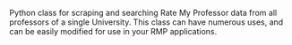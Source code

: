 
Python class for scraping and searching Rate My Professor data from all professors of a single University.  This class can have numerous uses, and can be easily modified for use in your RMP applications.

